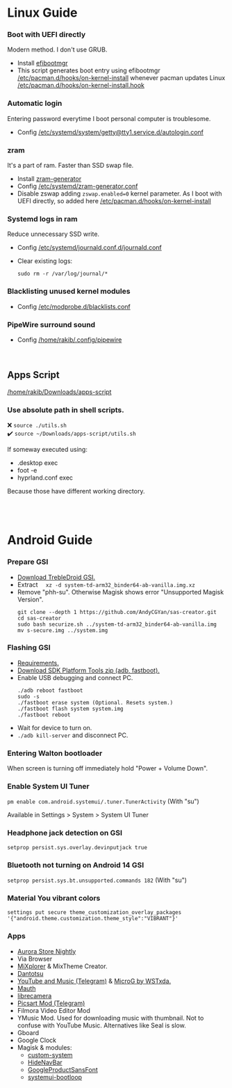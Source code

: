 # Linux Guide

### Boot with UEFI directly

Modern method. I don't use GRUB.

- Install [efibootmgr](https://github.com/rhboot/efibootmgr)
- This script generates boot entry using efibootmgr [/etc/pacman.d/hooks/on-kernel-install](/etc/pacman.d/hooks/on-kernel-install) whenever pacman updates Linux [/etc/pacman.d/hooks/on-kernel-install.hook](/etc/pacman.d/hooks/on-kernel-install.hook)

### Automatic login

Entering password everytime I boot personal computer is troublesome.

- Config [/etc/systemd/system/getty@tty1.service.d/autologin.conf](/etc/systemd/system/getty@tty1.service.d/autologin.conf)

### zram

It's a part of ram. Faster than SSD swap file.

- Install [zram-generator](https://github.com/systemd/zram-generator)
- Config [/etc/systemd/zram-generator.conf](/etc/systemd/zram-generator.conf)
- Disable zswap adding `zswap.enabled=0` kernel parameter. As I boot with UEFI directly, so added here [/etc/pacman.d/hooks/on-kernel-install](/etc/pacman.d/hooks/on-kernel-install#L42)

### Systemd logs in ram

Reduce unnecessary SSD write.

- Config [/etc/systemd/journald.conf.d/journald.conf](/etc/systemd/journald.conf.d/journald.conf)

- Clear existing logs:

  ```
  sudo rm -r /var/log/journal/*
  ```

### Blacklisting unused kernel modules

- Config [/etc/modprobe.d/blacklists.conf](/etc/modprobe.d/blacklists.conf)

### PipeWire surround sound

- Config [/home/rakib/.config/pipewire](/home/rakib/.config/pipewire)

<br>

## Apps Script

[/home/rakib/Downloads/apps-script](home/rakib/Downloads/apps-script)

### Use absolute path in shell scripts.

❌ `source ./utils.sh`<br>
✔️ `source ~/Downloads/apps-script/utils.sh`

If someway executed using:

- .desktop exec
- foot -e
- hyprland.conf exec

Because those have different working directory.

<br>
<br>

# Android Guide

### Prepare GSI

- [Download TrebleDroid GSI.](https://github.com/TrebleDroid/treble_experimentations/releases)
- Extract ` 
xz -d system-td-arm32_binder64-ab-vanilla.img.xz`
- Remove "phh-su". Otherwise Magisk shows error "Unsupported Magisk Version".
  ```
  git clone --depth 1 https://github.com/AndyCGYan/sas-creator.git
  cd sas-creator
  sudo bash securize.sh ../system-td-arm32_binder64-ab-vanilla.img
  mv s-secure.img ../system.img
  ```

### Flashing GSI

- [Requirements.](https://source.android.com/docs/core/tests/vts/gsi#flashing-gsis)
- [Download SDK Platform Tools zip (adb, fastboot).](https://developer.android.com/tools/releases/platform-tools)
- Enable USB debugging and connect PC.
  ```
  ./adb reboot fastboot
  sudo -s
  ./fastboot erase system (Optional. Resets system.)
  ./fastboot flash system system.img
  ./fastboot reboot
  ```
- Wait for device to turn on.
- `./adb kill-server` and disconnect PC.

### Entering Walton bootloader

When screen is turning off immediately hold "Power + Volume Down".

### Enable System UI Tuner

`pm enable com.android.systemui/.tuner.TunerActivity` (With "su")

Available in Settings > System > System UI Tuner

### Headphone jack detection on GSI

`setprop persist.sys.overlay.devinputjack true`

### Bluetooth not turning on Android 14 GSI

`setprop persist.sys.bt.unsupported.commands 182` (With "su")

### Material You vibrant colors

`settings put secure theme_customization_overlay_packages '{"android.theme.customization.theme_style":"VIBRANT"}'`

### Apps

- [Aurora Store Nightly](https://auroraoss.com/AuroraStore/Nightly)
- Via Browser
- [MiXplorer](https://mixplorer.com/beta) & MixTheme Creator.
- [Dantotsu](https://github.com/rebelonion/Dantotsu/releases)
- [YouTube and Music (Telegram)](https://t.me/rvx_lite) & [MicroG by WSTxda.](https://github.com/WSTxda/MicroG-RE/releases)
- [Mauth](https://github.com/X1nto/Mauth/releases)
- [librecamera](https://github.com/iakmds/librecamera/releases)
- [Picsart Mod (Telegram)](https://t.me/PicsArtMods)
- Filmora Video Editor Mod
- YMusic Mod.
  Used for downloading music with thumbnail. Not to confuse with YouTube Music.
  Alternatives like Seal is slow.
- Gboard
- Google Clock
- Magisk & modules:
  - [custom-system](/home/rakib/Downloads/android/custom-system)
  - [HideNavBar](https://github.com/Magisk-Modules-Alt-Repo/HideNavBar)
  - [GoogleProductSansFont](https://github.com/D4rK7355608/GoogleProductSansFont)
  - [systemui-bootloop](https://github.com/Magisk-Modules-Alt-Repo/systemui-bootloop)
